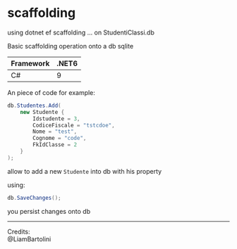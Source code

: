 # scaffolding
using dotnet ef scaffolding ... on StudentiClassi.db

Basic scaffolding operation onto a db sqlite

|Framework | .NET6 |
|----------|-------|
|C# | 9 |

An piece of code for example:
```c#
db.Studentes.Add(
    new Studente {
        Idstudente = 3,
        CodiceFiscale = "tstcdoe",
        Nome = "test",
        Cognome = "code",
        FkIdClasse = 2
    }
);
```
allow to add a new `Studente` into db with his property

using:
```c#
db.SaveChanges();
```
you persist changes onto db

---
Credits:  
@LiamBartolini
